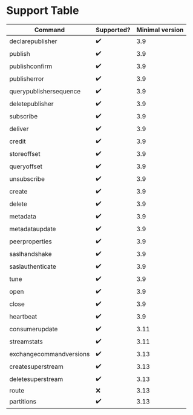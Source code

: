# Support Table

| Command                 | Supported? | Minimal version |
|-------------------------|------------|-----------------|
| declarepublisher        | ✔️          | 3.9             |
| publish                 | ✔️          | 3.9             |
| publishconfirm          | ✔️          | 3.9             |
| publisherror            | ✔️          | 3.9             |
| querypublishersequence  | ✔️          | 3.9             |
| deletepublisher         | ✔️          | 3.9             |
| subscribe               | ✔️          | 3.9             |
| deliver                 | ✔️          | 3.9             |
| credit                  | ✔️          | 3.9             |
| storeoffset             | ✔️          | 3.9             |
| queryoffset             | ✔️          | 3.9             |
| unsubscribe             | ✔️          | 3.9             |
| create                  | ✔️          | 3.9             |
| delete                  | ✔️          | 3.9             |
| metadata                | ✔️          | 3.9             |
| metadataupdate          | ✔️          | 3.9             |
| peerproperties          | ✔️          | 3.9             |
| saslhandshake           | ✔️          | 3.9             |
| saslauthenticate        | ✔️          | 3.9             |
| tune                    | ✔️          | 3.9             |
| open                    | ✔️          | 3.9             |
| close                   | ✔️          | 3.9             |
| heartbeat               | ✔️          | 3.9             |
| consumerupdate          | ✔️          | 3.11            |
| streamstats             | ✔️          | 3.11            |
| exchangecommandversions | ✔️          | 3.13            |
| createsuperstream       | ✔️          | 3.13            |
| deletesuperstream       | ✔️          | 3.13            |
| route                   | ❌          | 3.13            |
| partitions              | ✔️          | 3.13            |

